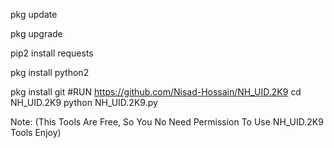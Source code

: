 pkg update

pkg upgrade

pip2 install requests

pkg install python2

pkg install git
#RUN
https://github.com/Nisad-Hossain/NH_UID.2K9
cd NH_UID.2K9
python NH_UID.2K9.py

Note: (This Tools Are Free, So You No Need Permission To Use NH_UID.2K9 Tools Enjoy)
